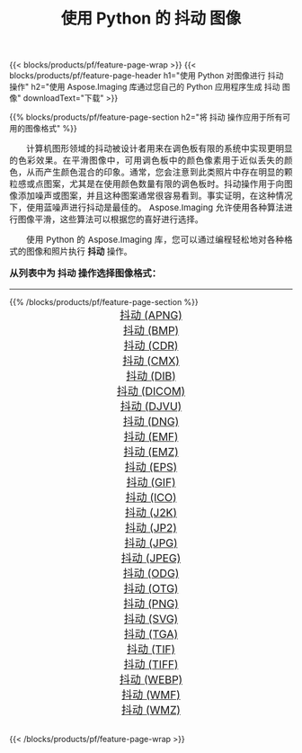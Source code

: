 ﻿---
title: 使用 Python 的 抖动 图像 
weight: 3920
url: /zh-hans/python-net/dither/ 
lang: zh-hans
langdirlevel: 2
locales: zh-hans,ja,it,ru,de,es,fr,nl,id,lt,pl,pt,vi,tr,ko,zh-hant,ar,hi,th,sv,cs,uk,he
description: 使用您自己的 Python 应用程序和服务器 API 将 Aspose.Imaging 库应用于 抖动 图像和照片。
---

{{< blocks/products/pf/feature-page-wrap >}}
{{< blocks/products/pf/feature-page-header h1="使用 Python 对图像进行 抖动 操作" h2="使用 Aspose.Imaging 库通过您自己的 Python 应用程序生成 抖动 图像" downloadText="下载" >}}


{{% blocks/products/pf/feature-page-section  h2="将 抖动 操作应用于所有可用的图像格式" %}}
<p align="justify" style="text-indent:2em;font-size:15px;">
计算机图形领域的抖动被设计者用来在调色板有限的系统中实现更明显的色彩效果。在平滑图像中，可用调色板中的颜色像素用于近似丢失的颜色，从而产生颜色混合的印象。通常，您会注意到此类照片中存在明显的颗粒感或点图案，尤其是在使用颜色数量有限的调色板时。抖动操作用于向图像添加噪声或图案，并且这种图案通常很容易看到。事实证明，在这种情况下，使用蓝噪声进行抖动是最佳的。 Aspose.Imaging 允许使用各种算法进行图像平滑，这些算法可以根据您的喜好进行选择。
</p>
<p align="justify" style="text-indent:2em;font-size:15px;">
使用 Python 的 Aspose.Imaging 库，您可以通过编程轻松地对各种格式的图像和照片执行 <b>抖动</b> 操作。
</p>
<h3 style="margin-top:16px;">
从列表中为 抖动 操作选择图像格式：
</h3>
<hr/>
{{% /blocks/products/pf/feature-page-section %}}
<div class="container-fluid productfamilypage bg-gray">
    <div class="convertypes bg-gray agp-content section">
        <div class="container">
		<div class="row other-converters" style="gap: 10px;font-size: 19px;text-align:center;">
		    <div class='col-md-3 other-converter remove-lp remove-rp'><a href="/imaging/zh-hans/python-net/dither/apng/" style="padding:15px;">抖动 (APNG)</a></div><div class='col-md-3 other-converter remove-lp remove-rp'><a href="/imaging/zh-hans/python-net/dither/bmp/" style="padding:15px;">抖动 (BMP)</a></div><div class='col-md-3 other-converter remove-lp remove-rp'><a href="/imaging/zh-hans/python-net/dither/cdr/" style="padding:15px;">抖动 (CDR)</a></div><div class='col-md-3 other-converter remove-lp remove-rp'><a href="/imaging/zh-hans/python-net/dither/cmx/" style="padding:15px;">抖动 (CMX)</a></div><div class='col-md-3 other-converter remove-lp remove-rp'><a href="/imaging/zh-hans/python-net/dither/dib/" style="padding:15px;">抖动 (DIB)</a></div><div class='col-md-3 other-converter remove-lp remove-rp'><a href="/imaging/zh-hans/python-net/dither/dicom/" style="padding:15px;">抖动 (DICOM)</a></div><div class='col-md-3 other-converter remove-lp remove-rp'><a href="/imaging/zh-hans/python-net/dither/djvu/" style="padding:15px;">抖动 (DJVU)</a></div><div class='col-md-3 other-converter remove-lp remove-rp'><a href="/imaging/zh-hans/python-net/dither/dng/" style="padding:15px;">抖动 (DNG)</a></div><div class='col-md-3 other-converter remove-lp remove-rp'><a href="/imaging/zh-hans/python-net/dither/emf/" style="padding:15px;">抖动 (EMF)</a></div><div class='col-md-3 other-converter remove-lp remove-rp'><a href="/imaging/zh-hans/python-net/dither/emz/" style="padding:15px;">抖动 (EMZ)</a></div><div class='col-md-3 other-converter remove-lp remove-rp'><a href="/imaging/zh-hans/python-net/dither/eps/" style="padding:15px;">抖动 (EPS)</a></div><div class='col-md-3 other-converter remove-lp remove-rp'><a href="/imaging/zh-hans/python-net/dither/gif/" style="padding:15px;">抖动 (GIF)</a></div><div class='col-md-3 other-converter remove-lp remove-rp'><a href="/imaging/zh-hans/python-net/dither/ico/" style="padding:15px;">抖动 (ICO)</a></div><div class='col-md-3 other-converter remove-lp remove-rp'><a href="/imaging/zh-hans/python-net/dither/j2k/" style="padding:15px;">抖动 (J2K)</a></div><div class='col-md-3 other-converter remove-lp remove-rp'><a href="/imaging/zh-hans/python-net/dither/jp2/" style="padding:15px;">抖动 (JP2)</a></div><div class='col-md-3 other-converter remove-lp remove-rp'><a href="/imaging/zh-hans/python-net/dither/jpg/" style="padding:15px;">抖动 (JPG)</a></div><div class='col-md-3 other-converter remove-lp remove-rp'><a href="/imaging/zh-hans/python-net/dither/jpeg/" style="padding:15px;">抖动 (JPEG)</a></div><div class='col-md-3 other-converter remove-lp remove-rp'><a href="/imaging/zh-hans/python-net/dither/odg/" style="padding:15px;">抖动 (ODG)</a></div><div class='col-md-3 other-converter remove-lp remove-rp'><a href="/imaging/zh-hans/python-net/dither/otg/" style="padding:15px;">抖动 (OTG)</a></div><div class='col-md-3 other-converter remove-lp remove-rp'><a href="/imaging/zh-hans/python-net/dither/png/" style="padding:15px;">抖动 (PNG)</a></div><div class='col-md-3 other-converter remove-lp remove-rp'><a href="/imaging/zh-hans/python-net/dither/svg/" style="padding:15px;">抖动 (SVG)</a></div><div class='col-md-3 other-converter remove-lp remove-rp'><a href="/imaging/zh-hans/python-net/dither/tga/" style="padding:15px;">抖动 (TGA)</a></div><div class='col-md-3 other-converter remove-lp remove-rp'><a href="/imaging/zh-hans/python-net/dither/tif/" style="padding:15px;">抖动 (TIF)</a></div><div class='col-md-3 other-converter remove-lp remove-rp'><a href="/imaging/zh-hans/python-net/dither/tiff/" style="padding:15px;">抖动 (TIFF)</a></div><div class='col-md-3 other-converter remove-lp remove-rp'><a href="/imaging/zh-hans/python-net/dither/webp/" style="padding:15px;">抖动 (WEBP)</a></div><div class='col-md-3 other-converter remove-lp remove-rp'><a href="/imaging/zh-hans/python-net/dither/wmf/" style="padding:15px;">抖动 (WMF)</a></div><div class='col-md-3 other-converter remove-lp remove-rp'><a href="/imaging/zh-hans/python-net/dither/wmz/" style="padding:15px;">抖动 (WMZ)</a></div>
                </div>
        </div>
    </div>
</div>
<br/>

{{< /blocks/products/pf/feature-page-wrap >}}
